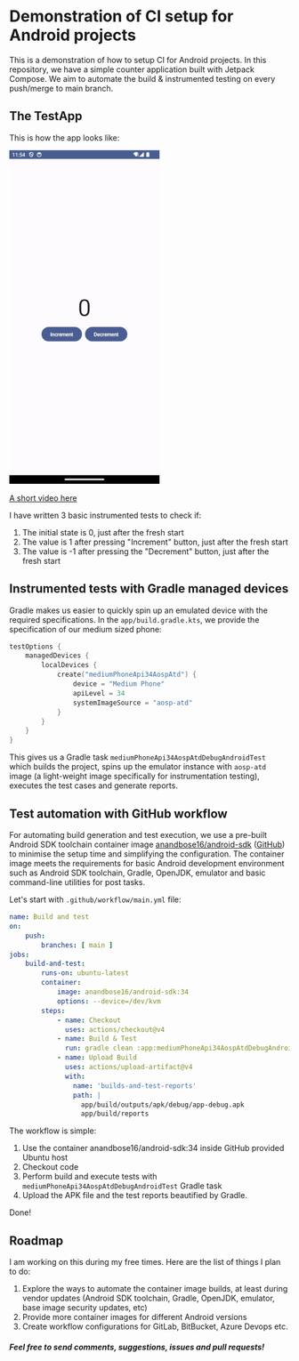 # Demonstration of CI setup for Android projects

This is a demonstration of how to setup CI for Android projects. In this repository, we have a simple counter application built with Jetpack Compose. We aim to automate the build & instrumented testing on every push/merge to main branch.

## The TestApp

This is how the app looks like:

![](ss.png)

[A short video here](test_app.webm)

I have written 3 basic instrumented tests to check if:
1. The initial state is 0, just after the fresh start
2. The value is 1 after pressing "Increment" button, just after the fresh start
3. The value is -1 after pressing the "Decrement" button, just after the fresh start

## Instrumented tests with Gradle managed devices

Gradle makes us easier to quickly spin up an emulated device with the required specifications. In the `app/build.gradle.kts`, we provide the specification of our medium sized phone:

```kotlin
testOptions {
    managedDevices {
        localDevices {
            create("mediumPhoneApi34AospAtd") {
                device = "Medium Phone"
                apiLevel = 34
                systemImageSource = "aosp-atd"
            }
        }
    }
}
```

This gives us a Gradle task `mediumPhoneApi34AospAtdDebugAndroidTest` which builds the project, spins up the emulator instance with `aosp-atd` image (a light-weight image specifically for instrumentation testing), executes the test cases and generate reports.

## Test automation with GitHub workflow

For automating build generation and test execution, we use a pre-built Android SDK toolchain container image [anandbose16/android-sdk](https://hub.docker.com/r/anandbose16/android-sdk) ([GitHub](https://github.com/anandbosedev/android-sdk)) to minimise the setup time and simplifying the configuration. The container image meets the requirements for basic Android development environment such as Android SDK toolchain, Gradle, OpenJDK, emulator and basic command-line utilities for post tasks.

Let's start with `.github/workflow/main.yml` file:

```yml
name: Build and test
on:
    push:
        branches: [ main ]
jobs:
    build-and-test:
        runs-on: ubuntu-latest
        container: 
            image: anandbose16/android-sdk:34
            options: --device=/dev/kvm
        steps:
            - name: Checkout
              uses: actions/checkout@v4
            - name: Build & Test
              run: gradle clean :app:mediumPhoneApi34AospAtdDebugAndroidTest
            - name: Upload Build
              uses: actions/upload-artifact@v4
              with:
                name: 'builds-and-test-reports'
                path: |
                  app/build/outputs/apk/debug/app-debug.apk
                  app/build/reports
```

The workflow is simple:
1. Use the container anandbose16/android-sdk:34 inside GitHub provided Ubuntu host
2. Checkout code
3. Perform build and execute tests with `mediumPhoneApi34AospAtdDebugAndroidTest` Gradle task
4. Upload the APK file and the test reports beautified by Gradle.

Done!

## Roadmap

I am working on this during my free times. Here are the list of things I plan to do:

1. Explore the ways to automate the container image builds, at least during vendor updates (Android SDK toolchain, Gradle, OpenJDK, emulator, base image security updates, etc)
2. Provide more container images for different Android versions
3. Create workflow configurations for GitLab, BitBucket, Azure Devops etc.

#### *Feel free to send comments, suggestions, issues and pull requests!*